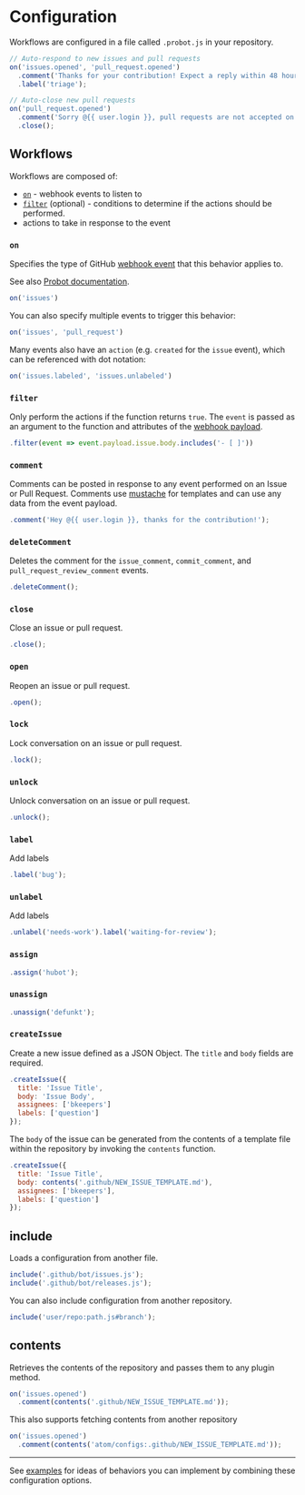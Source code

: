 # Configuration

Workflows are configured in a file called `.probot.js` in your repository.

```js
// Auto-respond to new issues and pull requests
on('issues.opened', 'pull_request.opened')
  .comment('Thanks for your contribution! Expect a reply within 48 hours.')
  .label('triage');

// Auto-close new pull requests
on('pull_request.opened')
  .comment('Sorry @{{ user.login }}, pull requests are not accepted on this repository.')
  .close();
```

## Workflows

Workflows are composed of:

- [`on`](#on) - webhook events to listen to
- [`filter`](#filter) (optional) - conditions to determine if the actions should be performed.
- actions to take in response to the event

### `on`

Specifies the type of GitHub [webhook event](https://developer.github.com/webhooks/#events) that this behavior applies
to.

See also [Probot documentation](https://probot.github.io/api/latest/Robot.html#on).

```js
on('issues')
```

You can also specify multiple events to trigger this behavior:

```js
on('issues', 'pull_request')
```

Many events also have an `action` (e.g. `created` for the `issue` event), which can be referenced with dot notation:

```js
on('issues.labeled', 'issues.unlabeled')
```


### `filter`

Only perform the actions if the function returns `true`. The `event` is passed as an argument to the function and
attributes of the [webhook payload](https://developer.github.com/webhooks/#events).

```js
.filter(event => event.payload.issue.body.includes('- [ ]'))
```

### `comment`

Comments can be posted in response to any event performed on an Issue or Pull Request. Comments use
[mustache](https://mustache.github.io/) for templates and can use any data from the event payload.

```js
.comment('Hey @{{ user.login }}, thanks for the contribution!');
```

### `deleteComment`

Deletes the comment for the `issue_comment`, `commit_comment`, and `pull_request_review_comment` events.

```js
.deleteComment();
```

### `close`

Close an issue or pull request.

```js
.close();
```

### `open`

Reopen an issue or pull request.

```js
.open();
```

### `lock`

Lock conversation on an issue or pull request.

```js
.lock();
```

### `unlock`

Unlock conversation on an issue or pull request.

```js
.unlock();
```

### `label`

Add labels

```js
.label('bug');
```

### `unlabel`

Add labels

```js
.unlabel('needs-work').label('waiting-for-review');
```

### `assign`

```js
.assign('hubot');
```

### `unassign`

```js
.unassign('defunkt');
```

### `createIssue`

Create a new issue defined as a JSON Object. The `title` and `body` fields are required.

```js
.createIssue({
  title: 'Issue Title',
  body: 'Issue Body',
  assignees: ['bkeepers']
  labels: ['question']
});
```

The `body` of the issue can be generated from the contents of a template file within the repository by invoking the
`contents` function.

```js
.createIssue({
  title: 'Issue Title',
  body: contents('.github/NEW_ISSUE_TEMPLATE.md'),
  assignees: ['bkeepers'],
  labels: ['question']
});
```

## include

Loads a configuration from another file.

```js
include('.github/bot/issues.js');
include('.github/bot/releases.js');
```

You can also include configuration from another repository.

```js
include('user/repo:path.js#branch');
```

## contents

Retrieves the contents of the repository and passes them to any plugin method.

```js
on('issues.opened')
  .comment(contents('.github/NEW_ISSUE_TEMPLATE.md'));
```
This also supports fetching contents from another repository

```js
on('issues.opened')
  .comment(contents('atom/configs:.github/NEW_ISSUE_TEMPLATE.md'));
```

---

See [examples](examples.md) for ideas of behaviors you can implement by combining these configuration options.
